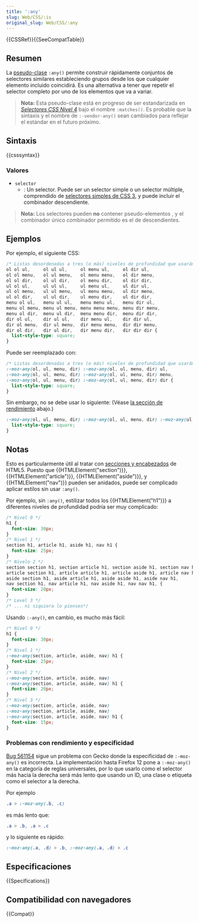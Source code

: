 ```yaml
---
title: ':any'
slug: Web/CSS/:is
original_slug: Web/CSS/:any
---
```


{{CSSRef}}{{SeeCompatTable}}

## Resumen

La [pseudo-clase](/es/docs/CSS/Pseudo-classes) `:any()` permite construir rápidamente conjuntos de selectores similares estableciendo grupos desde los que cualquier elemento incluido coincidirá. Es una alternativa a tener que repetir el selector completo por uno de los elementos que va a variar.

> **Nota:** Esta pseudo-clase está en progreso de ser estandarizada en [_Selectores CSS Nivel 4_](http://dev.w3.org/csswg/selectors4/#matches) bajo el nombre `:matches()`. Es probable que la sintaxis y el nombre de `:-vendor-any()` sean cambiados para reflejar el estándar en el futuro próximo.

## Sintaxis

{{csssyntax}}

### Valores

- `selector`
  - : Un selector. Puede ser un selector simple o un selector múltiple, comprendido de [selectores simples de CSS 3](http://www.w3.org/TR/css3-selectors/#simple-selectors), y puede incluir el combinador descendiente.

> **Nota:** Los selectores pueden **no** contener pseudo-elementos , y el combinador único combinador permitido es el de descendientes.

## Ejemplos

Por ejemplo, el siguiente CSS:

```css
/* Listas desordenadas a tres (o más) niveles de profundidad que usarán viñeta de cuadrado */
ol ol ul,     ol ul ul,     ol menu ul,     ol dir ul,
ol ol menu,   ol ul menu,   ol menu menu,   ol dir menu,
ol ol dir,    ol ul dir,    ol menu dir,    ol dir dir,
ul ol ul,     ul ul ul,     ul menu ul,     ul dir ul,
ul ol menu,   ul ul menu,   ul menu menu,   ul dir menu,
ul ol dir,    ul ul dir,    ul menu dir,    ul dir dir,
menu ol ul,   menu ul ul,   menu menu ul,   menu dir ul,
menu ol menu, menu ul menu, menu menu menu, menu dir menu,
menu ol dir,  menu ul dir,  menu menu dir,  menu dir dir,
dir ol ul,    dir ul ul,    dir menu ul,    dir dir ul,
dir ol menu,  dir ul menu,  dir menu menu,  dir dir menu,
dir ol dir,   dir ul dir,   dir menu dir,   dir dir dir {
  list-style-type: square;
}
```

Puede ser reemplazado con:

```css
/* Listas desordenadas a tres (o más) niveles de profundidad que usarán viñeta de cuadrado */
:-moz-any(ol, ul, menu, dir) :-moz-any(ol, ul, menu, dir) ul,
:-moz-any(ol, ul, menu, dir) :-moz-any(ol, ul, menu, dir) menu,
:-moz-any(ol, ul, menu, dir) :-moz-any(ol, ul, menu, dir) dir {
  list-style-type: square;
}
```

Sin embargo, no se debe usar lo siguiente: (Véase [la sección de rendimiento](#Issues_with_performance_and_specificity) abajo.)

```css
:-moz-any(ol, ul, menu, dir) :-moz-any(ol, ul, menu, dir) :-moz-any(ul, menu, dir) {
  list-style-type: square;
}
```

## Notas

Esto es particularmente útil al tratar con [secciones y encabezados](/es/docs/Sections_and_Outlines_of_an_HTML5_document) de HTML5. Puesto que {{HTMLElement("section")}}, {{HTMLElement("article")}}, {{HTMLElement("aside")}}, y {{HTMLElement("nav")}} pueden ser anidados, puede ser complicado aplicar estilos sin usar `:any()`.

Por ejemplo, sin `:any()`, estilizar todos los {{HTMLElement("h1")}} a diferentes niveles de profundidad podría ser muy complicado:

```css
/* Nivel 0 */
h1 {
  font-size: 30px;
}
/* Nivel 1 */
section h1, article h1, aside h1, nav h1 {
  font-size: 25px;
}
/* Nivelo 2 */
section section h1, section article h1, section aside h1, section nav h1,
article section h1, article article h1, article aside h1, article nav h1,
aside section h1, aside article h1, aside aside h1, aside nav h1,
nav section h1, nav article h1, nav aside h1, nav nav h1, {
  font-size: 20px;
}
/* Level 3 */
/* ... ni siquiera lo pienses*/
```

Usando `:-any()`, en cambio, es mucho más fácil:

```css
/* Nivel 0 */
h1 {
  font-size: 30px;
}
/* Nivel 1 */
:-moz-any(section, article, aside, nav) h1 {
  font-size: 25px;
}
/* Nivel 2 */
:-moz-any(section, article, aside, nav)
:-moz-any(section, article, aside, nav) h1 {
  font-size: 20px;
}
/* Nivel 3 */
:-moz-any(section, article, aside, nav)
:-moz-any(section, article, aside, nav)
:-moz-any(section, article, aside, nav) h1 {
  font-size: 15px;
}
```

### Problemas con rendimiento y especificidad

[Bug 561154](https://bugzilla.mozilla.org/show_bug.cgi?id=561154) sigue un problema con Gecko donde la especificidad de `:-moz-any()` es incorrecta. La implementación hasta Firefox 12 pone a `:-moz-any()` en la categoría de reglas universales, por lo que usarlo como el selector más hacia la derecha será más lento que usando un ID, una clase o etiqueta como el selector a la derecha.

Por ejemplo

```css
.a > :-moz-any(.b, .c)
```

es más lento que:

```css
.a > .b, .a > .c
```

y lo siguiente es rápido:

```css
:-moz-any(.a, .d) > .b, :-moz-any(.a, .d) > .c
```

## Especificaciones

{{Specifications}}

## Compatibilidad con navegadores

{{Compat}}
